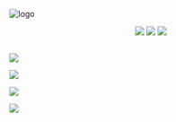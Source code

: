 ![logo](https://i.imgur.com/HFgjCJT.png)

<p align="center">
  <a href="https://huds.tf/site/s-m0re-Hud"><img src="https://i.imgur.com/WAusE3C.png"></a>
  <a href="http://www.teamfortress.tv/34115/m0re-hud"><img src="https://i.imgur.com/xTQ26gp.png"></a>
  <a href="https://gamebanana.com/mods/291596"><img src="https://i.imgur.com/UzXoexI.png"></a>
</p>

##

<a href="http://imgur.com/a/sxOyM"><img src="https://i.imgur.com/vVxJdvB.png"></a>

<a href="https://github.com/Hypnootize/m0rehud/wiki"><img src="https://i.imgur.com/UpvlsG7.png"></a>

<a href="https://github.com/Hypnootize/m0rehud/wiki/Customization"><img src="https://i.imgur.com/tDsELgW.png"></a>

<a href="https://github.com/Hypnootize/m0rehud/wiki/Credits"><img src="https://i.imgur.com/CjePbm6.png"></a>
